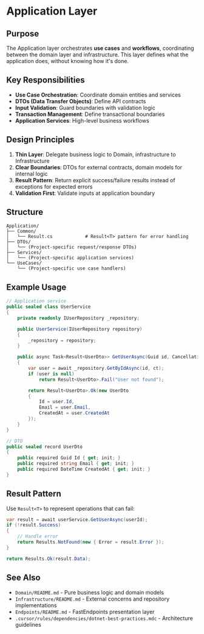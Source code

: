 # Application Layer

## Purpose

The Application layer orchestrates **use cases** and **workflows**, coordinating between the domain layer and infrastructure. This layer defines what the application does, without knowing how it's done.

## Key Responsibilities

- **Use Case Orchestration**: Coordinate domain entities and services
- **DTOs (Data Transfer Objects)**: Define API contracts
- **Input Validation**: Guard boundaries with validation logic
- **Transaction Management**: Define transactional boundaries
- **Application Services**: High-level business workflows

## Design Principles

1. **Thin Layer**: Delegate business logic to Domain, infrastructure to Infrastructure
2. **Clear Boundaries**: DTOs for external contracts, domain models for internal logic
3. **Result Pattern**: Return explicit success/failure results instead of exceptions for expected errors
4. **Validation First**: Validate inputs at application boundary

## Structure

```
Application/
├── Common/
│   └── Result.cs            # Result<T> pattern for error handling
├── DTOs/
│   └── (Project-specific request/response DTOs)
├── Services/
│   └── (Project-specific application services)
└── UseCases/
    └── (Project-specific use case handlers)
```

## Example Usage

```csharp
// Application service
public sealed class UserService
{
    private readonly IUserRepository _repository;

    public UserService(IUserRepository repository)
    {
        _repository = repository;
    }

    public async Task<Result<UserDto>> GetUserAsync(Guid id, CancellationToken ct = default)
    {
        var user = await _repository.GetByIdAsync(id, ct);
        if (user is null)
            return Result<UserDto>.Fail("User not found");

        return Result<UserDto>.Ok(new UserDto
        {
            Id = user.Id,
            Email = user.Email,
            CreatedAt = user.CreatedAt
        });
    }
}

// DTO
public sealed record UserDto
{
    public required Guid Id { get; init; }
    public required string Email { get; init; }
    public required DateTime CreatedAt { get; init; }
}
```

## Result Pattern

Use `Result<T>` to represent operations that can fail:

```csharp
var result = await userService.GetUserAsync(userId);
if (!result.Success)
{
    // Handle error
    return Results.NotFound(new { Error = result.Error });
}

return Results.Ok(result.Data);
```

## See Also

- `Domain/README.md` - Pure business logic and domain models
- `Infrastructure/README.md` - External concerns and repository implementations
- `Endpoints/README.md` - FastEndpoints presentation layer
- `.cursor/rules/dependencies/dotnet-best-practices.mdc` - Architecture guidelines
